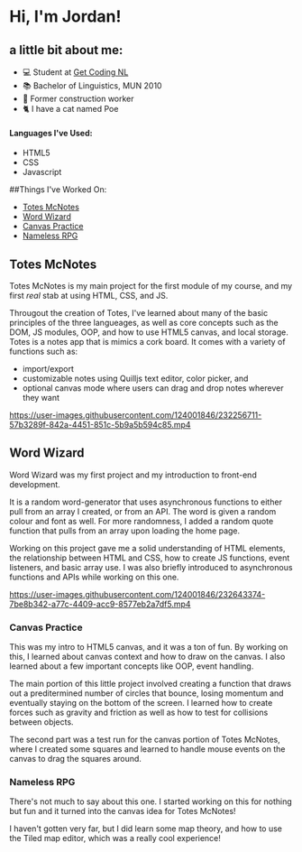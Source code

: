 # Hi, I'm Jordan!

## a little bit about me: 

- :computer: Student at [Get Coding NL](https://www.getcoding.ca)
- :books: Bachelor of Linguistics, MUN 2010 
- :construction_worker: Former construction worker 
- :cat2: I have a cat named Poe

#### Languages I've Used:

- HTML5 
- CSS 
- Javascript 

##Things I've Worked On:

- [Totes McNotes](https://github.com/parrottjrs/totes-mcnotes#hi-my-name-is-jordan-and-welcome-to-totes-mcnotes)
- [Word Wizard](https://github.com/parrottjrs/Word-Generator#word-wizard)
- [Canvas Practice](https://github.com/parrottjrs/canvas-practice#canvas-practice)
- [Nameless RPG](https://github.com/parrottjrs/nameless-rpg#nameless-rpg)

## Totes McNotes

Totes McNotes is my main project for the first module of my course, and my first _real_ stab at using HTML, CSS, and JS.

Througout the creation of Totes, I've learned about many of the basic principles of the three langueages, as well as core concepts such as the DOM, JS modules, OOP, and how to use HTML5 canvas, and local storage. Totes is a notes app that is mimics a cork board. It comes with a variety of functions such as:

- import/export
- customizable notes using Quilljs text editor, color picker, and 
- optional canvas mode where users can drag and drop notes wherever they want


https://user-images.githubusercontent.com/124001846/232256711-57b3289f-842a-4451-851c-5b9a5b594c85.mp4


## Word Wizard

Word Wizard was my first project and my introduction to front-end development. 

It is a random word-generator that uses asynchronous functions to either pull from an array I created, or from an API. The word is given a random colour and font as well. For more randomness, I added a random quote function that pulls from an array upon loading the home page. 

Working on this project gave me a solid understanding of HTML elements, the relationship between HTML and CSS, how to create JS functions, event listeners, and basic array use. I was also briefly introduced to asynchronous functions and APIs while working on this one.


https://user-images.githubusercontent.com/124001846/232643374-7be8b342-a77c-4409-acc9-8577eb2a7df5.mp4


### Canvas Practice

This was my intro to HTML5 canvas, and it was a ton of fun. By working on this, I learned about canvas context and how to draw on the canvas. I also learned about a few important concepts like OOP, event handling.

The main portion of this little project involved creating a function that draws out a preditermined number of circles that bounce, losing momentum and eventually staying on the bottom of the screen. I learned how to create forces such as gravity and friction as well as how to test for collisions between objects.

The second part was a test run for the canvas portion of Totes McNotes, where I created some squares and learned to handle mouse events on the canvas to drag the squares around.

### Nameless RPG

There's not much to say about this one. I started working on this for nothing but fun and it turned into the canvas idea for Totes McNotes!

I haven't gotten very far, but I did learn some map theory, and how to use the Tiled map editor, which was a really cool experience!


<!--
**parrottjrs/parrottjrs** is a ✨ _special_ ✨ repository because its `README.md` (this file) appears on your GitHub profile.

Here are some ideas to get you started:

- 🔭 I’m currently working on ...
- 🌱 I’m currently learning ...
- 👯 I’m looking to collaborate on ...
- 🤔 I’m looking for help with ...
- 💬 Ask me about ...
- 📫 How to reach me: ...
- 😄 Pronouns: ...
- ⚡ Fun fact: ...
-->
